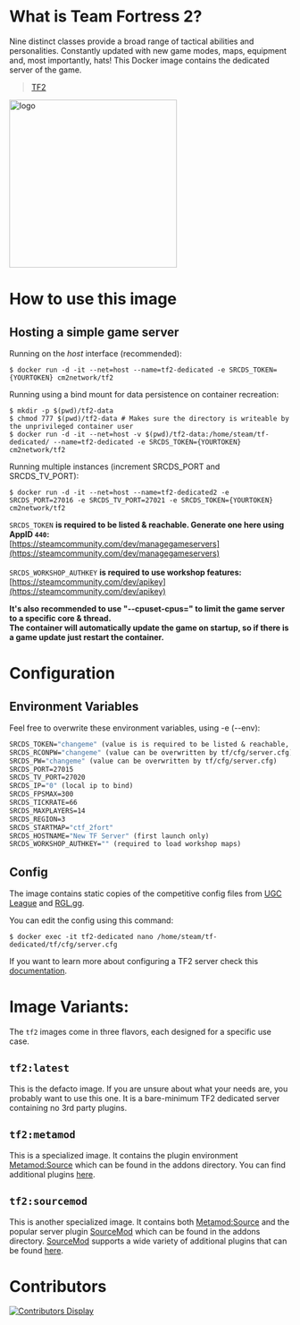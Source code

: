 # What is Team Fortress 2?
Nine distinct classes provide a broad range of tactical abilities and personalities. Constantly updated with new game modes, maps, equipment and, most importantly, hats!
This Docker image contains the dedicated server of the game.

>  [TF2](https://store.steampowered.com/app/440/Team_Fortress_2/)

<img src="https://1000logos.net/wp-content/uploads/2020/09/Team-Fortress-2-logo.png" alt="logo" width="300"/></img>

# How to use this image
## Hosting a simple game server

Running on the *host* interface (recommended):<br/>
```console
$ docker run -d -it --net=host --name=tf2-dedicated -e SRCDS_TOKEN={YOURTOKEN} cm2network/tf2
```

Running using a bind mount for data persistence on container recreation:
```console
$ mkdir -p $(pwd)/tf2-data
$ chmod 777 $(pwd)/tf2-data # Makes sure the directory is writeable by the unprivileged container user
$ docker run -d -it --net=host -v $(pwd)/tf2-data:/home/steam/tf-dedicated/ --name=tf2-dedicated -e SRCDS_TOKEN={YOURTOKEN} cm2network/tf2
```

Running multiple instances (increment SRCDS_PORT and SRCDS_TV_PORT):
```console
$ docker run -d -it --net=host --name=tf2-dedicated2 -e SRCDS_PORT=27016 -e SRCDS_TV_PORT=27021 -e SRCDS_TOKEN={YOURTOKEN} cm2network/tf2
```

`SRCDS_TOKEN` **is required to be listed & reachable. Generate one here using AppID `440`:**  
[https://steamcommunity.com/dev/managegameservers](https://steamcommunity.com/dev/managegameservers)<br/><br/>
`SRCDS_WORKSHOP_AUTHKEY` **is required to use workshop features:**  
[https://steamcommunity.com/dev/apikey](https://steamcommunity.com/dev/apikey)<br/>

**It's also recommended to use "--cpuset-cpus=" to limit the game server to a specific core & thread.**<br/>
**The container will automatically update the game on startup, so if there is a game update just restart the container.**

# Configuration
## Environment Variables
Feel free to overwrite these environment variables, using -e (--env): 
```dockerfile
SRCDS_TOKEN="changeme" (value is is required to be listed & reachable, retrieve token here (AppID 440): https://steamcommunity.com/dev/managegameservers)
SRCDS_RCONPW="changeme" (value can be overwritten by tf/cfg/server.cfg) 
SRCDS_PW="changeme" (value can be overwritten by tf/cfg/server.cfg) 
SRCDS_PORT=27015
SRCDS_TV_PORT=27020
SRCDS_IP="0" (local ip to bind)
SRCDS_FPSMAX=300
SRCDS_TICKRATE=66
SRCDS_MAXPLAYERS=14
SRCDS_REGION=3
SRCDS_STARTMAP="ctf_2fort"
SRCDS_HOSTNAME="New TF Server" (first launch only)
SRCDS_WORKSHOP_AUTHKEY="" (required to load workshop maps)
```
## Config
The image contains static copies of the competitive config files from [UGC League](https://www.ugcleague.com/files_tf26.cfm#) and [RGL.gg](https://rgl.gg/Public/About/Configs.aspx?r=24). 

You can edit the config using this command:
```console
$ docker exec -it tf2-dedicated nano /home/steam/tf-dedicated/tf/cfg/server.cfg
```

If you want to learn more about configuring a TF2 server check this [documentation](https://wiki.teamfortress.com/wiki/Dedicated_server_configuration).

# Image Variants:
The `tf2` images come in three flavors, each designed for a specific use case.

## `tf2:latest`
This is the defacto image. If you are unsure about what your needs are, you probably want to use this one. It is a bare-minimum TF2 dedicated server containing no 3rd party plugins.<br/>

## `tf2:metamod`
This is a specialized image. It contains the plugin environment [Metamod:Source](https://www.sourcemm.net) which can be found in the addons directory. You can find additional plugins [here](https://www.sourcemm.net/plugins).

## `tf2:sourcemod`
This is another specialized image. It contains both [Metamod:Source](https://www.sourcemm.net) and the popular server plugin [SourceMod](https://www.sourcemod.net) which can be found in the addons directory. [SourceMod](https://www.sourcemod.net) supports a wide variety of additional plugins that can be found [here](https://www.sourcemod.net/plugins.php).

# Contributors
[![Contributors Display](https://badges.pufler.dev/contributors/CM2Walki/tf2?size=50&padding=5&bots=false)](https://github.com/CM2Walki/tf2/graphs/contributors)
